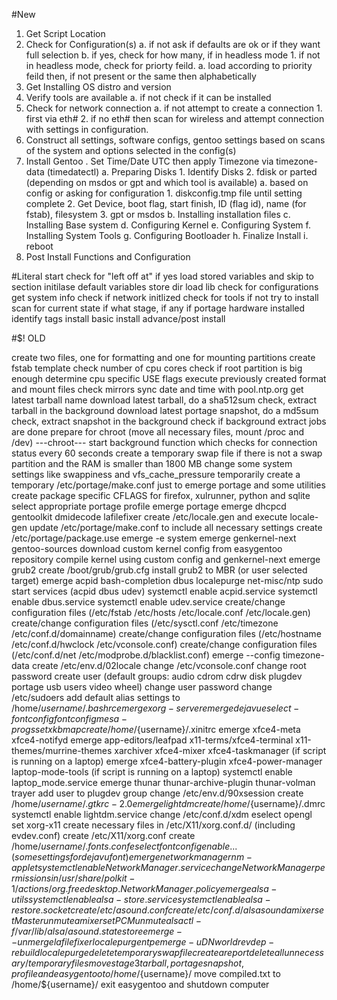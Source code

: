 #New
1. Get Script Location
2. Check for Configuration(s)
    a. if not ask if defaults are ok or if they want full selection
    b. if yes, check for how many, if in headless mode
        1. if not in headless mode, check for priorty feild.
            a. load according to priority feild then, if not present or the same then alphabetically
3. Get Installing OS distro and version
4. Verify tools are available
    a. if not check if it can be installed
5. Check for network connection
    a. if not attempt to create a connection
        1. first via eth#
        2. if no eth# then scan for wireless and attempt connection with settings in configuration.
6. Construct all settings, software configs, gentoo settings based on scans of the system and options selected in the config(s)
7. Install Gentoo
    . Set Time/Date UTC then apply Timezone via timezone-data (timedatectl)
    a. Preparing Disks
        1. Identify Disks
        2. fdisk or parted (depending on msdos or gpt and which tool is available)
            a. based on config or asking for configuration
                1. diskconfig.tmp file until setting complete
                2. Get Device, boot flag, start finish, ID (flag id), name (for fstab), filesystem
                3. gpt or msdos
    b. Installing installation files
    c. Installing Base system
    d. Configuring Kernel
    e. Configuring System
    f. Installing System Tools
    g. Configuring Bootloader
    h. Finalize Install
    i. reboot
8. Post Install Functions and Configuration


#Literal
start
    check for "left off at"
        if yes load stored variables and skip to section
    initilase default variables
    store dir
    load lib
    check for configurations
    get system info
    check if network initlized
    check for tools
        if not try to install
    scan for current state
        if what stage, if any
        if portage
        hardware installed
            identify tags
    install basic
    install advance/post install
    
#$! OLD


create two files, one for formatting and one for mounting partitions
create fstab template
check number of cpu cores
check if root partition is big enough
determine cpu specific USE flags
execute previously created format and mount files
check mirrors
sync date and time with pool.ntp.org
get latest tarball name
download latest tarball, do a sha512sum check, extract tarball in the background
download latest portage snapshot, do a md5sum check, extract snapshot in the background
check if background extract jobs are done
prepare for chroot (move all necessary files, mount /proc and /dev)
---chroot---
start background function which checks for connection status every 60 seconds
create a temporary swap file if there is not a swap partition and the RAM is smaller than 1800 MB
change some system settings like swappiness and vfs_cache_pressure temporarily
create a temporary /etc/portage/make.conf just to emerge portage and some utilities
create package specific CFLAGS for firefox, xulrunner, python and sqlite
select appropriate portage profile
emerge portage
emerge dhcpcd gentoolkit dmidecode lafilefixer
create /etc/locale.gen and execute locale-gen
update /etc/portage/make.conf to include all necessary settings
create /etc/portage/package.use
emerge -e system
emerge genkernel-next gentoo-sources
download custom kernel config from easygentoo repository
compile kernel using custom config and genkernel-next
emerge grub2
create /boot/grub/grub.cfg
install grub2 to MBR (or user selected target)
emerge acpid bash-completion dbus localepurge net-misc/ntp sudo
start services (acpid dbus udev)
systemctl enable acpid.service
systemctl enable dbus.service
systemctl enable udev.service
create/change configuration files (/etc/fstab /etc/hosts /etc/locale.conf /etc/locale.gen)
create/change configuration files (/etc/sysctl.conf /etc/timezone /etc/conf.d/domainname)
create/change configuration files (/etc/hostname /etc/conf.d/hwclock /etc/vconsole.conf)
create/change configuration files (/etc/conf.d/net /etc/modprobe.d/blacklist.conf)
emerge --config timezone-data
create /etc/env.d/02locale
change /etc/vconsole.conf
change root password
create user (default groups: audio cdrom cdrw disk plugdev portage usb users video wheel)
change user password
change /etc/sudoers
add default alias settings to /home/${username}/.bashrc
emerge xorg-server
emerge dejavu eselect-fontconfig fontconfig mesa-progs setxkbmap
create /home/${username}/.xinitrc
emerge xfce4-meta xfce4-notifyd
emerge app-editors/leafpad x11-terms/xfce4-terminal x11-themes/murrine-themes xarchiver xfce4-mixer xfce4-taskmanager
(if script is running on a laptop) emerge xfce4-battery-plugin xfce4-power-manager laptop-mode-tools
(if script is running on a laptop) systemctl enable laptop_mode.service
emerge thunar thunar-archive-plugin thunar-volman trayer
add user to plugdev group
change /etc/env.d/90xsession
create /home/${username}/.gtkrc-2.0
emerge lightdm
create /home/${username}/.dmrc
systemctl enable lightdm.service
change /etc/conf.d/xdm
eselect opengl set xorg-x11
create necessary files in /etc/X11/xorg.conf.d/ (including evdev.conf)
create /etc/X11/xorg.conf
create /home/${username}/.fonts.conf
eselect fontconfig enable ... (some settings for dejavu font)
emerge networkmanager nm-applet
systemctl enable NetworkManager.service
change NetworkManager permissions in /usr/share/polkit-1/actions/org.freedesktop.NetworkManager.policy
emerge alsa-utils
systemctl enable alsa-store.service
systemctl enable alsa-restore.socket
create /etc/asound.conf
create /etc/conf.d/alsasound
amixer set Master unmute
amixer set PCM unmute
alsactl -f /var/lib/alsa/asound.state store
emerge --unmerge lafilefixer localepurge ntp
emerge -uDN world
revdep-rebuild
localepurge
delete temporary swap file
create a report
delete all unnecessary/temporary files
move stage3 tarball, portage snapshot, profile and easygentoo to /home/${username}/
move compiled.txt to /home/${username}/
exit easygentoo and shutdown computer
